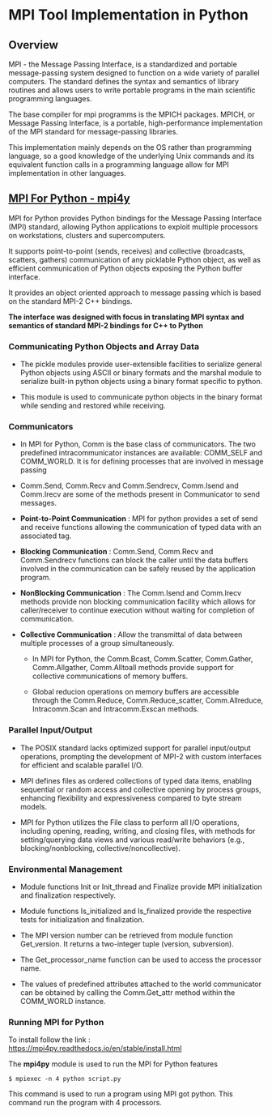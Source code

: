 # MPI Tool Implementation in Python

## Overview 

MPI - the Message Passing Interface, is a standardized and portable message-passing system designed to function on a wide variety of parallel computers. The standard defines the syntax and semantics of library routines and allows users to write portable programs in the main scientific programming languages.

The base compiler for mpi programms is the MPICH packages. MPICH, or Message Passing Interface, is a portable, high-performance implementation of the MPI standard for message-passing libraries.

This implementation mainly depends on the OS rather than programming language, so a good knowledge of the underlying Unix commands and its equivalent function calls in a programming language allow for MPI implementation in other languages.


## [MPI For Python - mpi4y](https://mpi4py.readthedocs.io/en/stable/)

MPI for Python provides Python bindings for the Message Passing Interface (MPI) standard, allowing Python applications to exploit multiple processors on workstations, clusters and supercomputers.

It supports point-to-point (sends, receives) and collective (broadcasts, scatters, gathers) communication of any picklable Python object, as well as efficient communication of Python objects exposing the Python buffer interface.

It provides an object oriented approach to message passing which is based on the standard MPI-2 C++ bindings. 

**The interface was designed with focus in translating MPI syntax and semantics of standard MPI-2 bindings for C++ to Python**

### Communicating Python Objects and Array Data

- The pickle modules provide user-extensible facilities to serialize general Python objects using ASCII or binary formats and the marshal module to serialize built-in python objects using a binary format specific to python.

- This module is used to communicate python objects in the binary format while sending and restored while receiving.

### Communicators

- In MPI for Python, Comm is the base class of communicators. The two predefined intracommunicator instances are available: COMM_SELF and COMM_WORLD. It is for defining processes that are involved in message passing

-  Comm.Send, Comm.Recv and Comm.Sendrecv, Comm.Isend and Comm.Irecv are some of the methods present in Communicator to send messages.

- **Point-to-Point Communication** : MPI for python provides a set of send and receive functions allowing the communication of typed data with an associated tag.

- **Blocking Communication** :  Comm.Send, Comm.Recv and Comm.Sendrecv functions can block the caller until the data buffers involved in the communication can be safely reused by the application program.

- **NonBlocking Communication** : The  Comm.Isend and Comm.Irecv methods provide non blocking communication facility which allows for caller/receiver to continue execution without waiting for completion of communication.

- **Collective Communication** : Allow the transmittal of data between multiple processes of a group simultaneously. 

    - In MPI for Python, the Comm.Bcast, Comm.Scatter, Comm.Gather, Comm.Allgather, Comm.Alltoall methods provide support for collective communications of memory buffers. 

    - Global reducion operations on memory buffers are accessible through the Comm.Reduce, Comm.Reduce_scatter, Comm.Allreduce, Intracomm.Scan and Intracomm.Exscan methods.

### Parallel Input/Output

- The POSIX standard lacks optimized support for parallel input/output operations, prompting the development of MPI-2 with custom interfaces for efficient and scalable parallel I/O.

- MPI defines files as ordered collections of typed data items, enabling sequential or random access and collective opening by process groups, enhancing flexibility and expressiveness compared to byte stream models.

- MPI for Python utilizes the File class to perform all I/O operations, including opening, reading, writing, and closing files, with methods for setting/querying data views and various read/write behaviors (e.g., blocking/nonblocking, collective/noncollective).

### Environmental Management

- Module functions Init or Init_thread and Finalize provide MPI initialization and finalization respectively.

- Module functions Is_initialized and Is_finalized provide the respective tests for initialization and finalization.

- The MPI version number can be retrieved from module function Get_version. It returns a two-integer tuple (version, subversion).

- The Get_processor_name function can be used to access the processor name.

- The values of predefined attributes attached to the world communicator can be obtained by calling the Comm.Get_attr method within the COMM_WORLD instance.



### Running MPI for Python 

To install follow the link : https://mpi4py.readthedocs.io/en/stable/install.html

The **mpi4py** module is used to run the MPI for Python features

```
$ mpiexec -n 4 python script.py
```

This command is used to run a program using MPI got python. This command run the program with 4 processors.